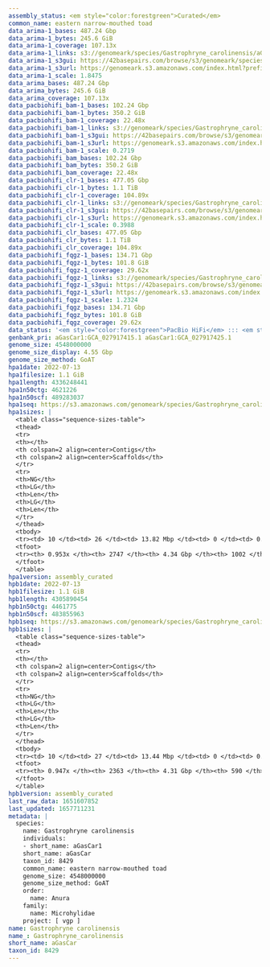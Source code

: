 ```yaml
---
assembly_status: <em style="color:forestgreen">Curated</em>
common_name: eastern narrow-mouthed toad
data_arima-1_bases: 487.24 Gbp
data_arima-1_bytes: 245.6 GiB
data_arima-1_coverage: 107.13x
data_arima-1_links: s3://genomeark/species/Gastrophryne_carolinensis/aGasCar1/genomic_data/arima/<br>
data_arima-1_s3gui: https://42basepairs.com/browse/s3/genomeark/species/Gastrophryne_carolinensis/aGasCar1/genomic_data/arima/
data_arima-1_s3url: https://genomeark.s3.amazonaws.com/index.html?prefix=species/Gastrophryne_carolinensis/aGasCar1/genomic_data/arima/
data_arima-1_scale: 1.8475
data_arima_bases: 487.24 Gbp
data_arima_bytes: 245.6 GiB
data_arima_coverage: 107.13x
data_pacbiohifi_bam-1_bases: 102.24 Gbp
data_pacbiohifi_bam-1_bytes: 350.2 GiB
data_pacbiohifi_bam-1_coverage: 22.48x
data_pacbiohifi_bam-1_links: s3://genomeark/species/Gastrophryne_carolinensis/aGasCar1/genomic_data/pacbio_hifi/<br>
data_pacbiohifi_bam-1_s3gui: https://42basepairs.com/browse/s3/genomeark/species/Gastrophryne_carolinensis/aGasCar1/genomic_data/pacbio_hifi/
data_pacbiohifi_bam-1_s3url: https://genomeark.s3.amazonaws.com/index.html?prefix=species/Gastrophryne_carolinensis/aGasCar1/genomic_data/pacbio_hifi/
data_pacbiohifi_bam-1_scale: 0.2719
data_pacbiohifi_bam_bases: 102.24 Gbp
data_pacbiohifi_bam_bytes: 350.2 GiB
data_pacbiohifi_bam_coverage: 22.48x
data_pacbiohifi_clr-1_bases: 477.05 Gbp
data_pacbiohifi_clr-1_bytes: 1.1 TiB
data_pacbiohifi_clr-1_coverage: 104.89x
data_pacbiohifi_clr-1_links: s3://genomeark/species/Gastrophryne_carolinensis/aGasCar1/genomic_data/pacbio_hifi/<br>
data_pacbiohifi_clr-1_s3gui: https://42basepairs.com/browse/s3/genomeark/species/Gastrophryne_carolinensis/aGasCar1/genomic_data/pacbio_hifi/
data_pacbiohifi_clr-1_s3url: https://genomeark.s3.amazonaws.com/index.html?prefix=species/Gastrophryne_carolinensis/aGasCar1/genomic_data/pacbio_hifi/
data_pacbiohifi_clr-1_scale: 0.3988
data_pacbiohifi_clr_bases: 477.05 Gbp
data_pacbiohifi_clr_bytes: 1.1 TiB
data_pacbiohifi_clr_coverage: 104.89x
data_pacbiohifi_fqgz-1_bases: 134.71 Gbp
data_pacbiohifi_fqgz-1_bytes: 101.8 GiB
data_pacbiohifi_fqgz-1_coverage: 29.62x
data_pacbiohifi_fqgz-1_links: s3://genomeark/species/Gastrophryne_carolinensis/aGasCar1/genomic_data/pacbio_hifi/<br>
data_pacbiohifi_fqgz-1_s3gui: https://42basepairs.com/browse/s3/genomeark/species/Gastrophryne_carolinensis/aGasCar1/genomic_data/pacbio_hifi/
data_pacbiohifi_fqgz-1_s3url: https://genomeark.s3.amazonaws.com/index.html?prefix=species/Gastrophryne_carolinensis/aGasCar1/genomic_data/pacbio_hifi/
data_pacbiohifi_fqgz-1_scale: 1.2324
data_pacbiohifi_fqgz_bases: 134.71 Gbp
data_pacbiohifi_fqgz_bytes: 101.8 GiB
data_pacbiohifi_fqgz_coverage: 29.62x
data_status: '<em style="color:forestgreen">PacBio HiFi</em> ::: <em style="color:forestgreen">Arima</em>'
genbank_pri: aGasCar1:GCA_027917415.1 aGasCar1:GCA_027917425.1
genome_size: 4548000000
genome_size_display: 4.55 Gbp
genome_size_method: GoAT
hpa1date: 2022-07-13
hpa1filesize: 1.1 GiB
hpa1length: 4336248441
hpa1n50ctg: 4621226
hpa1n50scf: 489283037
hpa1seq: https://s3.amazonaws.com/genomeark/species/Gastrophryne_carolinensis/aGasCar1/assembly_curated/aGasCar1.hap1.cur.20220713.fasta.gz
hpa1sizes: |
  <table class="sequence-sizes-table">
  <thead>
  <tr>
  <th></th>
  <th colspan=2 align=center>Contigs</th>
  <th colspan=2 align=center>Scaffolds</th>
  </tr>
  <tr>
  <th>NG</th>
  <th>LG</th>
  <th>Len</th>
  <th>LG</th>
  <th>Len</th>
  </tr>
  </thead>
  <tbody>
  <tr><td> 10 </td><td> 26 </td><td> 13.82 Mbp </td><td> 0 </td><td> 0.66 Gbp </td></tr>  <tr><td> 20 </td><td> 64 </td><td> 9.93 Mbp </td><td> 1 </td><td> 0.63 Gbp </td></tr>  <tr><td> 30 </td><td> 117 </td><td> 7.47 Mbp </td><td> 2 </td><td> 0.53 Gbp </td></tr>  <tr><td> 40 </td><td> 183 </td><td> 6.12 Mbp </td><td> 2 </td><td> 0.53 Gbp </td></tr>  <tr style="background-color:#cccccc;"><td> 50 </td><td> 269 </td><td style="background-color:#88ff88;"> 4.62 Mbp </td><td> 3 </td><td style="background-color:#88ff88;"> 489.28 Mbp </td></tr>  <tr><td> 60 </td><td> 381 </td><td> 3.54 Mbp </td><td> 4 </td><td> 459.08 Mbp </td></tr>  <tr><td> 70 </td><td> 533 </td><td> 2.53 Mbp </td><td> 5 </td><td> 441.14 Mbp </td></tr>  <tr><td> 80 </td><td> 756 </td><td> 1.64 Mbp </td><td> 7 </td><td> 208.51 Mbp </td></tr>  <tr><td> 90 </td><td> 1167 </td><td> 0.64 Mbp </td><td> 10 </td><td> 172.28 Mbp </td></tr>  <tr><td> 100 </td><td> 0 </td><td>  </td><td> 0 </td><td>  </td></tr>  </tbody>
  <tfoot>
  <tr><th> 0.953x </th><th> 2747 </th><th> 4.34 Gbp </th><th> 1002 </th><th> 4.34 Gbp </th></tr>
  </tfoot>
  </table>
hpa1version: assembly_curated
hpb1date: 2022-07-13
hpb1filesize: 1.1 GiB
hpb1length: 4305890454
hpb1n50ctg: 4461775
hpb1n50scf: 483855963
hpb1seq: https://s3.amazonaws.com/genomeark/species/Gastrophryne_carolinensis/aGasCar1/assembly_curated/aGasCar1.hap2.cur.20220713.fasta.gz
hpb1sizes: |
  <table class="sequence-sizes-table">
  <thead>
  <tr>
  <th></th>
  <th colspan=2 align=center>Contigs</th>
  <th colspan=2 align=center>Scaffolds</th>
  </tr>
  <tr>
  <th>NG</th>
  <th>LG</th>
  <th>Len</th>
  <th>LG</th>
  <th>Len</th>
  </tr>
  </thead>
  <tbody>
  <tr><td> 10 </td><td> 27 </td><td> 13.44 Mbp </td><td> 0 </td><td> 0.66 Gbp </td></tr>  <tr><td> 20 </td><td> 66 </td><td> 9.99 Mbp </td><td> 1 </td><td> 0.63 Gbp </td></tr>  <tr><td> 30 </td><td> 119 </td><td> 7.27 Mbp </td><td> 2 </td><td> 0.52 Gbp </td></tr>  <tr><td> 40 </td><td> 189 </td><td> 5.75 Mbp </td><td> 3 </td><td> 483.86 Mbp </td></tr>  <tr style="background-color:#cccccc;"><td> 50 </td><td> 278 </td><td style="background-color:#88ff88;"> 4.46 Mbp </td><td> 3 </td><td style="background-color:#88ff88;"> 483.86 Mbp </td></tr>  <tr><td> 60 </td><td> 396 </td><td> 3.33 Mbp </td><td> 4 </td><td> 459.95 Mbp </td></tr>  <tr><td> 70 </td><td> 555 </td><td> 2.43 Mbp </td><td> 5 </td><td> 441.38 Mbp </td></tr>  <tr><td> 80 </td><td> 791 </td><td> 1.54 Mbp </td><td> 7 </td><td> 207.53 Mbp </td></tr>  <tr><td> 90 </td><td> 1231 </td><td> 0.60 Mbp </td><td> 10 </td><td> 162.84 Mbp </td></tr>  <tr><td> 100 </td><td> 0 </td><td>  </td><td> 0 </td><td>  </td></tr>  </tbody>
  <tfoot>
  <tr><th> 0.947x </th><th> 2363 </th><th> 4.31 Gbp </th><th> 590 </th><th> 4.31 Gbp </th></tr>
  </tfoot>
  </table>
hpb1version: assembly_curated
last_raw_data: 1651607852
last_updated: 1657711231
metadata: |
  species:
    name: Gastrophryne carolinensis
    individuals:
    - short_name: aGasCar1
    short_name: aGasCar
    taxon_id: 8429
    common_name: eastern narrow-mouthed toad
    genome_size: 4548000000
    genome_size_method: GoAT
    order:
      name: Anura
    family:
      name: Microhylidae
    project: [ vgp ]
name: Gastrophryne carolinensis
name_: Gastrophryne_carolinensis
short_name: aGasCar
taxon_id: 8429
---
```


